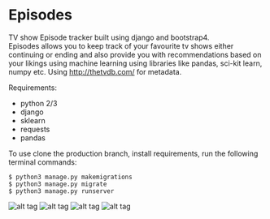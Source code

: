 # Episodes
TV show Episode tracker built using django and bootstrap4.<br/>
Episodes allows you to keep track of your favourite tv shows either continuing or ending and also provide you with recommendations based on your likings using machine learning using libraries like pandas, sci-kit learn, numpy etc.
Using http://thetvdb.com/ for metadata.

Requirements:

 * python 2/3
 * django
 * sklearn
 * requests
 * pandas

To use clone the production branch, install requirements, run the following terminal commands:

    $ python3 manage.py makemigrations
    $ python3 manage.py migrate
    $ python3 manage.py runserver

![alt tag](https://github.com/guptachetan1997/Episodes/blob/master/1.jpeg)
![alt tag](https://github.com/guptachetan1997/Episodes/blob/master/2.jpeg)
![alt tag](https://github.com/guptachetan1997/Episodes/blob/master/3.jpeg)
![alt tag](https://github.com/guptachetan1997/Episodes/blob/master/4.jpeg)
